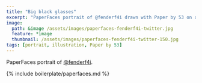 ```yaml
---
title: "Big black glasses"
excerpt: "PaperFaces portrait of @fenderf4i drawn with Paper by 53 on an iPad."
image: 
  path: &image /assets/images/paperfaces-fenderf4i-twitter.jpg 
  feature: *image
  thumbnail: /assets/images/paperfaces-fenderf4i-twitter-150.jpg
tags: [portrait, illustration, Paper by 53]
---
```


PaperFaces portrait of [@fenderf4i](http://twitter.com/fenderf4i).

{% include boilerplate/paperfaces.md %}
